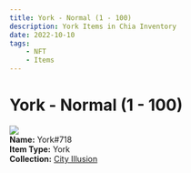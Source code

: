 ```yaml
---
title: York - Normal (1 - 100)
description: York Items in Chia Inventory
date: 2022-10-10
tags:
    - NFT
    - Items
---
```


# York - Normal (1 - 100)
<div class="item_thumbnail">
<img loading="lazy" src="https://pu3nkpvqckwuajsft4qwuvve23eisyzhjbg5bt2stgnmpj2grpma.arweave.net/fTbVPrASrUAmRZ8halak1siJYydITdDPUpmax6dGi9g"><br/>
<div><strong>Name:</strong> York#718</div>
<div><strong>Item Type:</strong> York</div>
<div><strong>Collection:</strong> <a href="https://www.spacescan.io/xch/nft/collection/col1lend2dcn558km4wcwta4xnkfv3xpcmlp9kyt0m909emvfxechlyqdl5ndg">City Illusion</a></div>
</div>

